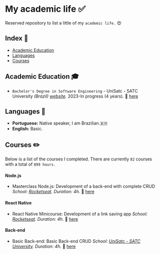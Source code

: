 # My academic life :white_check_mark:

Reserved repository to list a little of my `academic life.` :heart_eyes:

## Index :pushpin:
- [Academic Education](#education)
- [Languages](#languages)
- [Courses](#courses)

## Academic Education <a name="education"></a> :mortar_board:

- `Bachelor's Degree in Software Engineering` - UniSatc - SATC University _(Brazil) [website](https://unisatc.com.br/graduacao/engenharia-de-software/)._ 2023-In progress (4 years). :paperclip: [here](certificates/)

## Languages <a name="language"></a> :round_pushpin:

- **Portuguese:** Native speaker, I am Brazilian.:brazil:
- **English:** Basic.

## Courses <a name="courses"></a> :pencil2:

Below is a list of the courses I completed. There are currently `82` courses with a total of `899 hours.`

#### Node.js

- Masterclass Node.js: Development of a back-end with complete CRUD _School: [Rocketseat](https://app.rocketseat.com.br/?type=ALL)._ _Duration: 4h._ :paperclip: [here](/certificates/nodejs.pdf)

#### React Native

- React Native Minicourse: Development of a link saving app _School: [Rocketseat](https://app.rocketseat.com.br/?type=ALL)._ _Duration: 4h._ :paperclip: [here](https://app.rocketseat.com.br/certificates/9a0c2466-cabc-42ff-9e1b-0e6d98b712eb)

#### Back-end

- Basic Back-end: Basic Back-end CRUD _School: [UniSatc - SATC University](https://cursos.satc.edu.br/)._ _Duration: 4h._ :paperclip: [here](/certificates/backend%20certificado.pdf)